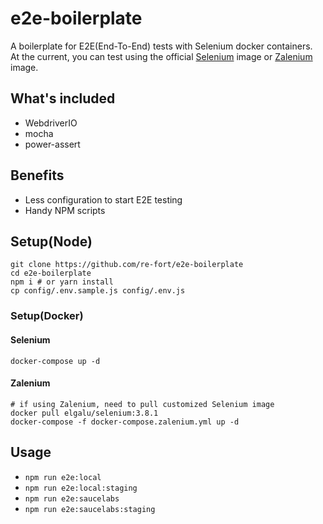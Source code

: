 e2e-boilerplate
======================

A boilerplate for E2E(End-To-End) tests with Selenium docker containers.  
At the current, you can test using the official [Selenium](https://github.com/SeleniumHQ/docker-selenium) image or [Zalenium](https://github.com/zalando/zalenium) image.  

## What's included
- WebdriverIO
- mocha
- power-assert

## Benefits
- Less configuration to start E2E testing
- Handy NPM scripts

## Setup(Node)
```
git clone https://github.com/re-fort/e2e-boilerplate
cd e2e-boilerplate
npm i # or yarn install
cp config/.env.sample.js config/.env.js
```

### Setup(Docker)
#### Selenium
```
docker-compose up -d
```

#### Zalenium
```
# if using Zalenium, need to pull customized Selenium image
docker pull elgalu/selenium:3.8.1
docker-compose -f docker-compose.zalenium.yml up -d
```

## Usage
- `npm run e2e:local`
- `npm run e2e:local:staging`
- `npm run e2e:saucelabs`
- `npm run e2e:saucelabs:staging`

